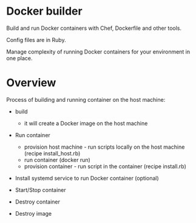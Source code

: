 # Docker builder

Build and run Docker containers with Chef, Dockerfile and other tools.

Config files are in Ruby.

Manage complexity of running Docker containers for your environment in one place.

# Overview

Process of building and running container on the host machine:
* build
    * it will create a Docker image on the host machine
    
* Run container
    * provision host machine - run scripts locally on the host machine
    (recipe install_host.rb)
    * run container (docker run)
    * provision container - run script in the container
    (recipe install.rb)

* Install systemd service to run Docker container (optional)

* Start/Stop container

* Destroy container

* Destroy image
